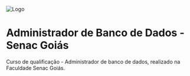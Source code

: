 ![Logo](https://i.ibb.co/mDWm5TM/Wallpaper-DBA.png)

# Administrador de Banco de Dados - Senac Goiás
Curso de qualificação - Administrador de banco de dados, realizado na Faculdade Senac Goiás.
